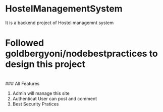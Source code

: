 # HostelManagementSystem

It is a backend project of Hostel managemnt system
<br />
# Followed goldbergyoni/nodebestpractices to design this project

<br/>
### All Features

<br />

1. Admin will manage this site
2. Authenticat User can post and comment
3. Best Security Pratices

